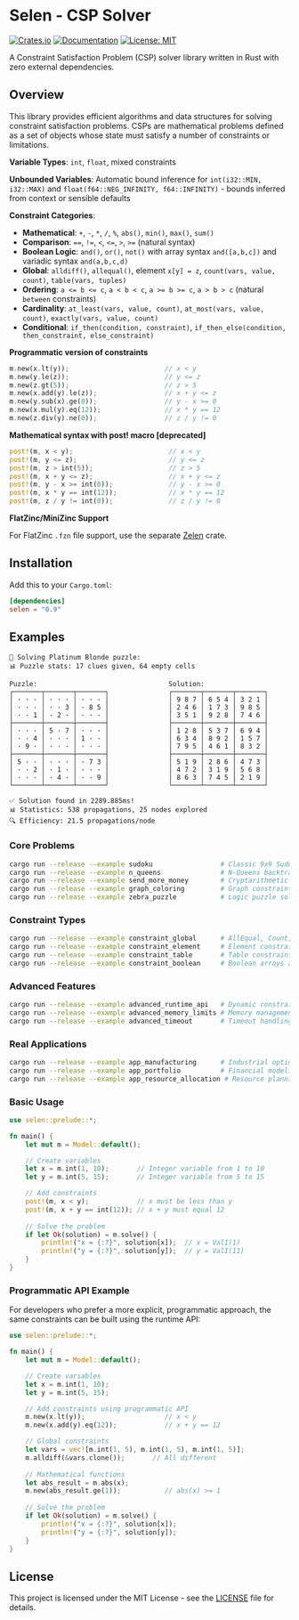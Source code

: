 # Selen - CSP Solver

[![Crates.io](https://img.shields.io/crates/v/selen.svg?color=blue)](https://crates.io/crates/selen)
[![Documentation](https://docs.rs/selen/badge.svg)](https://docs.rs/selen)
[![License: MIT](https://img.shields.io/badge/License-MIT-blue.svg)](https://opensource.org/licenses/MIT)

A Constraint Satisfaction Problem (CSP) solver library written in Rust with zero external dependencies. 


## Overview

This library provides efficient algorithms and data structures for solving constraint satisfaction problems. CSPs are mathematical problems defined as a set of objects whose state must satisfy a number of constraints or limitations.


**Variable Types**: `int`, `float`, mixed constraints

**Unbounded Variables**: Automatic bound inference for `int(i32::MIN, i32::MAX)` and `float(f64::NEG_INFINITY, f64::INFINITY)` - bounds inferred from context or sensible defaults

**Constraint Categories**:
- **Mathematical**: `+`, `-`, `*`, `/`, `%`, `abs()`, `min()`, `max()`, `sum()`
- **Comparison**: `==`, `!=`, `<`, `<=`, `>`, `>=` (natural syntax)
- **Boolean Logic**: `and()`, `or()`, `not()` with array syntax `and([a,b,c])` and variadic syntax `and(a,b,c,d)`
- **Global**: `alldiff()`, `allequal()`, element `x[y] = z`, `count(vars, value, count)`, `table(vars, tuples)`
- **Ordering**: `a <= b <= c`, `a < b < c`, `a >= b >= c`, `a > b > c` (natural `between` constraints) 
- **Cardinality**: `at_least(vars, value, count)`, `at_most(vars, value, count)`, `exactly(vars, value, count)`
- **Conditional**: `if_then(condition, constraint)`, `if_then_else(condition, then_constraint, else_constraint)`

**Programmatic version of constraints**
```rust
m.new(x.lt(y));                        // x < y
m.new(y.le(z));                        // y <= z
m.new(z.gt(5));                        // z > 5
m.new(x.add(y).le(z));                 // x + y <= z
m.new(y.sub(x).ge(0));                 // y - x >= 0
m.new(x.mul(y).eq(12));                // x * y == 12
m.new(z.div(y).ne(0));                 // z / y != 0
```

**Mathematical syntax with post! macro [deprecated]**
```rust
post!(m, x < y);                        // x < y
post!(m, y <= z);                       // y <= z
post!(m, z > int(5));                   // z > 5
post!(m, x + y <= z);                   // x + y <= z
post!(m, y - x >= int(0));              // y - x >= 0
post!(m, x * y == int(12));             // x * y == 12
post!(m, z / y != int(0));              // z / y != 0
```

**FlatZinc/MiniZinc Support**

For FlatZinc `.fzn` file support, use the separate [Zelen](https://github.com/radevgit/zelen) crate.

## Installation

Add this to your `Cargo.toml`:

```toml
[dependencies]
selen = "0.9"
```

## Examples

```
🧩 Solving Platinum Blonde puzzle:
📊 Puzzle stats: 17 clues given, 64 empty cells

Puzzle:                                 Solution:
┌───────┬───────┬───────┐               ┌───────┬───────┬───────┐
│ · · · │ · · · │ · · · │               │ 9 8 7 │ 6 5 4 │ 3 2 1 │
│ · · · │ · · 3 │ · 8 5 │               │ 2 4 6 │ 1 7 3 │ 9 8 5 │
│ · · 1 │ · 2 · │ · · · │               │ 3 5 1 │ 9 2 8 │ 7 4 6 │
├───────┼───────┼───────┤               ├───────┼───────┼───────┤
│ · · · │ 5 · 7 │ · · · │               │ 1 2 8 │ 5 3 7 │ 6 9 4 │
│ · · 4 │ · · · │ 1 · · │               │ 6 3 4 │ 8 9 2 │ 1 5 7 │
│ · 9 · │ · · · │ · · · │               │ 7 9 5 │ 4 6 1 │ 8 3 2 │
├───────┼───────┼───────┤               ├───────┼───────┼───────┤
│ 5 · · │ · · · │ · 7 3 │               │ 5 1 9 │ 2 8 6 │ 4 7 3 │
│ · · 2 │ · 1 · │ · · · │               │ 4 7 2 │ 3 1 9 │ 5 6 8 │
│ · · · │ · 4 · │ · · 9 │               │ 8 6 3 │ 7 4 5 │ 2 1 9 │
└───────┴───────┴───────┘               └───────┴───────┴───────┘

✅ Solution found in 2289.885ms!
📊 Statistics: 538 propagations, 25 nodes explored
🔍 Efficiency: 21.5 propagations/node

```

### Core Problems
```bash
cargo run --release --example sudoku                 # Classic 9x9 Sudoku solver
cargo run --release --example n_queens               # N-Queens backtracking
cargo run --release --example send_more_money        # Cryptarithmetic puzzle
cargo run --release --example graph_coloring         # Graph constraint problems
cargo run --release --example zebra_puzzle           # Logic puzzle solving
```

### Constraint Types
```bash
cargo run --release --example constraint_global      # AllEqual, Count, AllDiff
cargo run --release --example constraint_element     # Element constraint usage
cargo run --release --example constraint_table       # Table constraints
cargo run --release --example constraint_boolean     # Boolean arrays and logic
```

### Advanced Features
```bash
cargo run --release --example advanced_runtime_api   # Dynamic constraint building
cargo run --release --example advanced_memory_limits # Memory management demo
cargo run --release --example advanced_timeout       # Timeout handling
```

### Real Applications
```bash
cargo run --release --example app_manufacturing      # Industrial optimization
cargo run --release --example app_portfolio          # Financial modeling
cargo run --release --example app_resource_allocation # Resource planning
```

### Basic Usage

```rust
use selen::prelude::*;

fn main() {
    let mut m = Model::default();

    // Create variables
    let x = m.int(1, 10);       // Integer variable from 1 to 10
    let y = m.int(5, 15);       // Integer variable from 5 to 15

    // Add constraints
    post!(m, x < y);            // x must be less than y
    post!(m, x + y == int(12)); // x + y must equal 12
    
    // Solve the problem
    if let Ok(solution) = m.solve() {
        println!("x = {:?}", solution[x]);  // x = ValI(1)  
        println!("y = {:?}", solution[y]);  // y = ValI(11)
    }
}
```

### Programmatic API Example

For developers who prefer a more explicit, programmatic approach, the same constraints can be built using the runtime API:

```rust
use selen::prelude::*;

fn main() {
    let mut m = Model::default();

    // Create variables
    let x = m.int(1, 10);
    let y = m.int(5, 15);

    // Add constraints using programmatic API
    m.new(x.lt(y));                    // x < y
    m.new(x.add(y).eq(12));            // x + y == 12

    // Global constraints
    let vars = vec![m.int(1, 5), m.int(1, 5), m.int(1, 5)];
    m.alldiff(&vars.clone());       // All different
    
    // Mathematical functions
    let abs_result = m.abs(x);
    m.new(abs_result.ge(1));           // abs(x) >= 1
    
    // Solve the problem
    if let Ok(solution) = m.solve() {
        println!("x = {:?}", solution[x]);
        println!("y = {:?}", solution[y]);
    }
}
```




## License

This project is licensed under the MIT License - see the [LICENSE](LICENSE) file for details.

